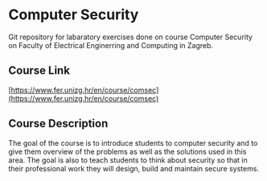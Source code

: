 # Computer Security

Git repository for labaratory exercises done on course Computer Security on Faculty of Electrical Enginerring and Computing in Zagreb.

## Course Link
[https://www.fer.unizg.hr/en/course/comsec](https://www.fer.unizg.hr/en/course/comsec)

## Course Description
The goal of the course is to introduce students to computer security and to give them overview of the problems as well as the solutions used in this area. The goal is also to teach students to think about security so that in their professional work they will design, build and maintain secure systems.
